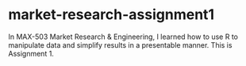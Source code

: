 # market-research-assignment1
In MAX-503 Market Research &amp; Engineering, I learned how to use R to manipulate data and simplify results in a presentable manner. This is Assignment 1.
